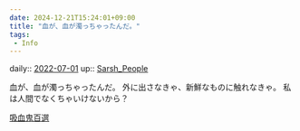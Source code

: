 ```yaml
---
date: 2024-12-21T15:24:01+09:00
title: "血が、血が濁っちゃったんだ。"
tags:
 - Info
---
```


daily:: [2022-07-01](Daily_Note/2022-07-01.md)
up:: [Sarsh_People](../Bar/Novel/Nacaria/Sarsh_People.md)

血が、血が濁っちゃったんだ。
外に出さなきゃ、新鮮なものに触れなきゃ。
私は人間でなくちゃいけないから？

[吸血鬼百選](吸血鬼百選.md)
